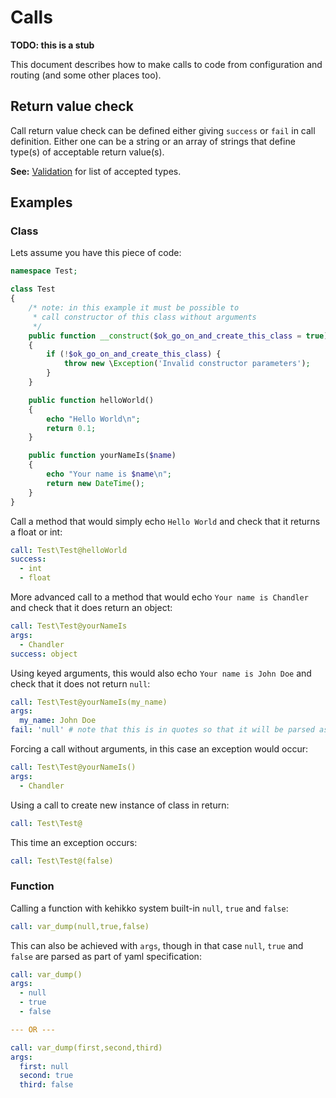 ---
---

# Calls

**TODO: this is a stub**

This document describes how to make calls to code from configuration and routing (and some other places too).

## Return value check

Call return value check can be defined either giving `success` or `fail` in call definition.
Either one can be a string or an array of strings that define type(s) of acceptable return value(s).

**See:** [Validation](validation) for list of accepted types.

## Examples

### Class

Lets assume you have this piece of code:

```php
namespace Test;

class Test
{
    /* note: in this example it must be possible to
     * call constructor of this class without arguments
     */
    public function __construct($ok_go_on_and_create_this_class = true)
    {
        if (!$ok_go_on_and_create_this_class) {
            throw new \Exception('Invalid constructor parameters');
        }
    }

    public function helloWorld()
    {
        echo "Hello World\n";
        return 0.1;
    }

    public function yourNameIs($name)
    {
        echo "Your name is $name\n";
        return new DateTime();
    }
}
```

Call a method that would simply echo `Hello World` and check that it returns a float or int:

```yaml
call: Test\Test@helloWorld
success:
  - int
  - float
```

More advanced call to a method that would echo `Your name is Chandler` and check that it does return an object:

```yaml
call: Test\Test@yourNameIs
args:
  - Chandler
success: object
```

Using keyed arguments, this would also echo `Your name is John Doe` and check that it does not return `null`:

```yaml
call: Test\Test@yourNameIs(my_name)
args:
  my_name: John Doe
fail: 'null' # note that this is in quotes so that it will be parsed as string
```

Forcing a call without arguments, in this case an exception would occur:

```yaml
call: Test\Test@yourNameIs()
args:
  - Chandler
```

Using a call to create new instance of class in return:

```yaml
call: Test\Test@
```

This time an exception occurs:

```yaml
call: Test\Test@(false)
```

### Function

Calling a function with kehikko system built-in `null`, `true` and `false`:

```yaml
call: var_dump(null,true,false)
```

This can also be achieved with `args`, though in that case `null`, `true` and `false` are parsed as part of yaml specification:

```yaml
call: var_dump()
args:
  - null
  - true
  - false

--- OR ---

call: var_dump(first,second,third)
args:
  first: null
  second: true
  third: false
```

